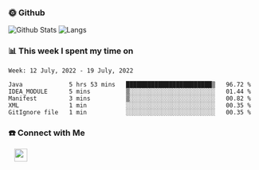 

<h3> 🌞 Github</h3>

![Github Stats](https://github-readme-stats-beta-lovat.vercel.app/api?username=QiuYukang&count_private=true&show_icons=true&hide=stars)
![Langs](https://github-readme-stats-beta-lovat.vercel.app/api/top-langs/?username=QiuYukang&count_private=true&layout=compact)

<h3> 📊 This week I spent my time on</h3>

<!--START_SECTION:waka-->
```text
Week: 12 July, 2022 - 19 July, 2022

Java             5 hrs 53 mins   ████████████████████████▒   96.72 % 
IDEA_MODULE      5 mins          ▒░░░░░░░░░░░░░░░░░░░░░░░░   01.44 % 
Manifest         3 mins          ▒░░░░░░░░░░░░░░░░░░░░░░░░   00.82 % 
XML              1 min           ░░░░░░░░░░░░░░░░░░░░░░░░░   00.35 % 
GitIgnore file   1 min           ░░░░░░░░░░░░░░░░░░░░░░░░░   00.35 % 
```
<!--END_SECTION:waka-->

<!--
<h3>🛠 Tech Stack</h3>

- 💻 &nbsp; Java | C | Matlab | C++ | Python
- 🌐 &nbsp; HTML | CSS | JavaScript | Bootstrap
- 🛢  &nbsp; MySQL | Redis
- 🔧 &nbsp; NS-3 | Git | Markdown
-->

<h3> ☎️ Connect with Me </h3>
&nbsp;&nbsp;
<a href="mailto:b612n@qq.com">
  <img href="mailto:b612n@qq.com" align="center" width="26px" src="https://github.com/TheDudeThatCode/TheDudeThatCode/blob/master/Assets/Gmail.svg" />
</a>
